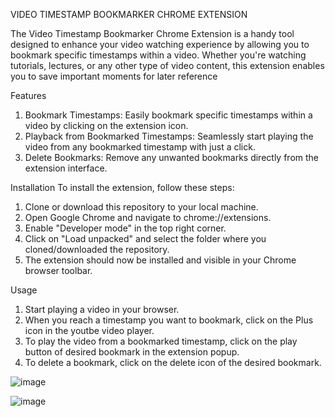 VIDEO TIMESTAMP BOOKMARKER CHROME EXTENSION


The Video Timestamp Bookmarker Chrome Extension is a handy tool designed to enhance your video watching experience by allowing you to bookmark specific timestamps within a video. 
Whether you're watching tutorials, lectures, or any other type of video content, this extension enables you to save important moments for later reference

Features

1. Bookmark Timestamps: Easily bookmark specific timestamps within a video by clicking on the extension icon.
2. Playback from Bookmarked Timestamps: Seamlessly start playing the video from any bookmarked timestamp with just a click.
3. Delete Bookmarks: Remove any unwanted bookmarks directly from the extension interface.

Installation
 To install the extension, follow these steps:

1. Clone or download this repository to your local machine.
2. Open Google Chrome and navigate to chrome://extensions.
3. Enable "Developer mode" in the top right corner.
4. Click on "Load unpacked" and select the folder where you cloned/downloaded the repository.
5. The extension should now be installed and visible in your Chrome browser toolbar.

Usage
1. Start playing a video in your browser.
2. When you reach a timestamp you want to bookmark, click on the Plus icon in the youtbe video player.
3. To play the video from a bookmarked timestamp, click on the play button of desired bookmark in the extension popup.
4. To delete a bookmark, click on the delete icon of the desired bookmark.

![image](https://github.com/tusharsethi747/ChromeExt/assets/99126638/c6a0b93d-6c18-4bde-8e17-c8a7bbb0de5a)



![image](https://github.com/tusharsethi747/ChromeExt/assets/99126638/4c9eaec2-7315-466f-b012-4194e9fe49bb)
